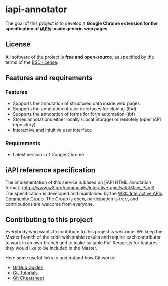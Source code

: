 iapi-annotator
==============

The goal of this project is to develop a **Google Chrome extension for the specification of 
[iAPIs](http://www.w3.org/community/interative-apis/) inside generic web pages**.


License
-------
All software of the project is **free and open-source**, as specified by the terms 
of the [BSD license](https://github.com/floriandanielit/iapi-annotator/blob/master/LICENSE.txt).


Features and requirements
---------

### Features

* Supports the annotation of structured data inside web pages
* Supports the annotation of user interfaces for cloning (tbd)
* Supports the annotation of forms for form automation (tbf)
* Stores annotations either locally (Local Storage) or remotely (open iAPI repository)
* Interactive and intuitive user interface


### Requirements

* Latest versions of Google Chrome


iAPI reference specification
----------
The implementation of this service is based on [iAPI HTML annotation format]
(http://www.w3.org/community/interative-apis/wiki/Main_Page). The specification is developed and 
maintained by the [W3C Interactive APIs Community Group](http://www.w3.org/community/interative-apis/).
The Group is open, participation is free, and contributions are welcome from everyone.


Contributing to this project
-------------

Everybody who wants to contribute to this project is welcome. We keep the Master branch 
of the code with stable results and require each contributor to work in an own branch
and to make suitable Pull Requests for features they would like to be included in the 
Master.

Here some useful links to understand how Git works:

* [GitHub Guides](https://guides.github.com/)
* [Git Tutorials](https://www.atlassian.com/git)
* [Git Cheatsheet](http://ndpsoftware.com/git-cheatsheet.html#loc=local_repo;)
